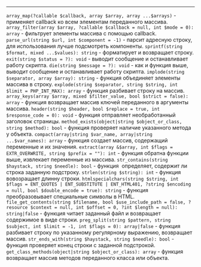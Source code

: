 ***
`array_map(?callable $callback, array $array, array ...$arrays)` - применяет callback ко всем элементам переданного массива.
`array_filter(array $array, ?callable $callback = null, int $mode = 0): array` - фильтрует элементы массива с помощью callback.
`parse_url(string $url, int $component = -1)` - парсит адресную строку, для использования лучше подсмотреть компоненты.
`sprintf(string $format, mixed ...$values): string` - форматирует и возвращает строку.
`exit(string $status = ?): void` - выводит сообщение и останавливает работу скрипта.
`die(string $message = ?): void` - как и функция выше, выводит сообщение и останавливает работу скрипта.
`implode(string $separator, array $array): string` - функция объединяет элементы массива в строку.
`explode(string $separator, string $string, int $limit = PHP_INT_MAX): array` - функция разбивает строку на массив.
`array_keys(array $array, mixed $filter_value, bool $strict = false): array` - функция возвращает массив ключей переданного в аргументы массива.
`header(string $header, bool $replace = true, int $response_code = 0): void` - функция отправляет необработанный заголовок страницы.
`method_exists(object|string $object_or_class, string $method): bool` - функция проверяет наличие указанного метода у объекта.
`compact(array|string $var_name, array|string ...$var_names): array`  - функция создает массив, содержащий переменные и их значения.
`extract(array &$array, int $flags = EXTR_OVERWRITE, string $prefix = ""): int` - функция обратна функции выше, извлекает переменные из массива.
`str_contains(string $haystack, string $needle): bool` - функция  определяет, содержит ли строка заданную подстроку.
`strlen(string $string): int` - функция вовозращает длинну строки.
`htmlspecialchars(string $string, int $flags = ENT_QUOTES | ENT_SUBSTITUTE | ENT_HTML401, ?string $encoding = null, bool $double_encode = true): string`  - функция преобразовывает специальные символы в HTML.
`file_get_contents(string $filename, bool $use_include_path = false, ?resource $context = null, int $offset = 0, ?int $length = null): string|false` - функция читает заданный файл и возвращает содержимое в виде строки.
`preg_split(string $pattern, string $subject, int $limit = -1, int $flags = 0): array|false` - функция разбивает строку по указанному регулярному выражению, возвращает массив.
`str_ends_with(string $haystack, string $needle): bool` - функция проверяет конец строки с заданной подстрокой.
`get_class_methods(object|string $object_or_class): array` - функция возвращает массив методов переданного класса или объекта.